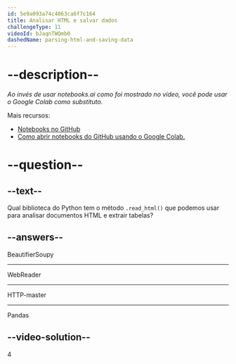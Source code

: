 ```yaml
---
id: 5e9a093a74c4063ca6f7c164
title: Analisar HTML e salvar dados
challengeType: 11
videoId: bJaqnTWQmb0
dashedName: parsing-html-and-saving-data
---
```


# --description--

*Ao invés de usar notebooks.ai como foi mostrado no vídeo, você pode usar o Google Colab como substituto.*

Mais recursos:

-   [Notebooks no GitHub](https://github.com/ine-rmotr-curriculum/RDP-Reading-Data-with-Python-and-Pandas/tree/master/unit-1-reading-data-with-python-and-pandas/lesson-17-reading-html-tables/files)
-   [Como abrir notebooks do GitHub usando o Google Colab.](https://colab.research.google.com/github/googlecolab/colabtools/blob/master/notebooks/colab-github-demo.ipynb)

# --question--

## --text--

Qual biblioteca do Python tem o método `.read_html()` que podemos usar para analisar documentos HTML e extrair tabelas?

## --answers--

BeautifierSoupy

---

WebReader

---

HTTP-master

---

Pandas

## --video-solution--

4

